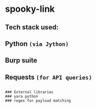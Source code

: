 # spooky-link

## **Tech stack used:**
## Python `(via Jython)`
## Burp suite
## Requests `(for API queries)`
##




```
### External libraries
### yara python
### regex for payload matching

```

